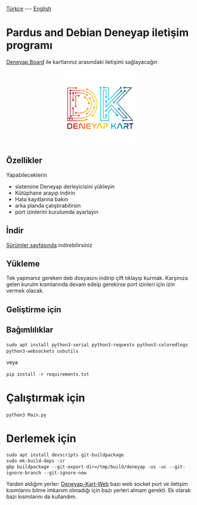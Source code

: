 [Türkçe](readmeTr.md) --- [English](readme.md)
# Pardus and Debian Deneyap iletişim programı

[Deneyap Board](https://deneyapkart.org/deneyapkart/deneyapblok/) ile kartlarınız arasındaki iletişimi sağlayacağın

<img src="data/deneyap.svg" width="200" style="display: block; margin-left: auto; margin-right: auto;">

## Özellikler
Yapabileceklerin
* sistemine Deneyap derleyicisini yükleyin
* Kütüphane arayıp indirin
* Hata kayıtlarına bakın
* arka planda çalıştırabilirsin
* port izinlerini kurulumda ayarlayın



## İndir
[Sürümler sayfasında](https://github.com/halak0013/deneyap_linux_gnu_web/releases) indirebilirsiniz

## Yükleme
Tek yapmanız gereken deb dosyasını indirip çift tıklayıp kurmak. Karşınıza gelen kurulm kısmlarında devam edeip gerekirse port izinleri için izin vermek olacak.


## Geliştirme için

## Bağımlılıklar

`sudo apt install python3-serial python3-requests python3-coloredlogs python3-websockets usbutils`

veya

`pip install -r requirements.txt`

# Çalıştırmak için

`python3 Main.py`

# Derlemek için

```console
sudo apt install devscripts git-buildpackage
sudo mk-build-deps -ir
gbp buildpackage --git-export-dir=/tmp/build/deneyap -us -uc --git-ignore-branch --git-ignore-new

```
Yardım aldığım yerler:
[Deneyap-Kart-Web](https://github.com/deneyapkart/Deneyap-Kart-Web) bazı web socket port ve iletişim kısımlarını bilme imkanım olmadığı için bazı yerleri almam gerekti. Ek olarak bazı kısmılarını da kullandım.
